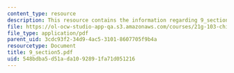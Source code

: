 ```yaml
---
content_type: resource
description: This resource contains the information regarding 9_section5.
file: https://ol-ocw-studio-app-qa.s3.amazonaws.com/courses/21g-103-chinese-iii-regular-fall-2005/548bdba5d51ada1092891fa71d051216_MIT21G_103F05_9_5.pdf
file_type: application/pdf
parent_uid: 3cdc93f2-34d9-4ac5-3101-8607705f9b4a
resourcetype: Document
title: 9_section5.pdf
uid: 548bdba5-d51a-da10-9289-1fa71d051216
---
```

